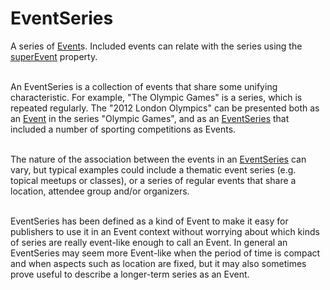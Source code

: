 # EventSeries

A series of <a class="localLink" href="http://schema.org/Event">Event</a>s. Included events can relate with the series using the <a class="localLink" href="http://schema.org/superEvent">superEvent</a> property.<br/><br/>

An EventSeries is a collection of events that share some unifying characteristic. For example, "The Olympic Games" is a series, which
is repeated regularly. The "2012 London Olympics" can be presented both as an <a class="localLink" href="http://schema.org/Event">Event</a> in the series "Olympic Games", and as an
<a class="localLink" href="http://schema.org/EventSeries">EventSeries</a> that included a number of sporting competitions as Events.<br/><br/>

The nature of the association between the events in an <a class="localLink" href="http://schema.org/EventSeries">EventSeries</a> can vary, but typical examples could
include a thematic event series (e.g. topical meetups or classes), or a series of regular events that share a location, attendee group and/or organizers.<br/><br/>

EventSeries has been defined as a kind of Event to make it easy for publishers to use it in an Event context without
worrying about which kinds of series are really event-like enough to call an Event. In general an EventSeries
may seem more Event-like when the period of time is compact and when aspects such as location are fixed, but
it may also sometimes prove useful to describe a longer-term series as an Event.
